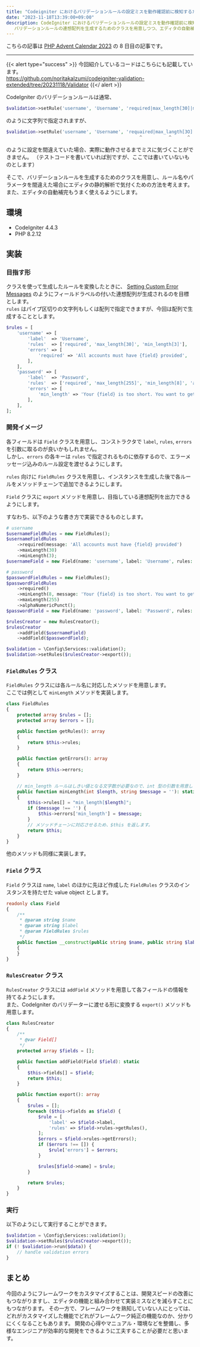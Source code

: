 ```yaml
---
title: "Codeigniter におけるバリデーションルールの設定ミスを動作確認前に検知するためのアプローチ"
date: "2023-11-18T13:39:00+09:00"
description: CodeIgniter におけるバリデーションルールの設定ミスを動作確認前に検知する方法を紹介しています。
   バリデーションルールの連想配列を生成するためのクラスを用意しつつ、エディタの自動補完を利用します。
---
```


こちらの記事は [PHP Advent Calendar 2023](https://qiita.com/advent-calendar/2023/php)
の 8 日目の記事です。

---

{{< alert type="success" >}}
今回紹介しているコードはこちらにも記載しています。  
https://github.com/noritakaIzumi/codeigniter-validation-extended/tree/20231118/Validator
{{</ alert >}}

CodeIgniter のバリデーションルールは通常、

```php
$validation->setRule('username', 'Username', 'required|max_length[30]|min_length[3]');
```

のように文字列で指定されますが、

```php
$validation->setRule('username', 'Username', 'requaired|max_langth[3O]|mln_length[3]');
                                                  ^          ^      ^   ^
```

のように設定を間違えていた場合、実際に動作させるまでミスに気づくことができません。
（テストコードを書いていれば別ですが、ここでは書いていないものとします）

そこで、バリデーションルールを生成するためのクラスを用意し、ルール名やパラメータを間違えた場合にエディタの静的解析で気付くための方法を考えます。  
また、エディタの自動補完もうまく使えるようにします。

## 環境

- CodeIgniter 4.4.3
- PHP 8.2.12

## 実装

### 目指す形

クラスを使って生成したルールを変換したときに、
[Setting Custom Error Messages](https://www.codeigniter.com/user_guide/libraries/validation.html#setting-custom-error-messages)
のようにフィールドラベルの付いた連想配列が生成されるのを目標とします。  
`rules` はパイプ区切りの文字列もしくは配列で指定できますが、今回は配列で生成することとします。

```php
$rules = [
    'username' => [
        'label'  => 'Username',
        'rules'  => ['required', 'max_length[30]', 'min_length[3]'],
        'errors' => [
            'required' => 'All accounts must have {field} provided',
        ],
    ],
    'password' => [
        'label'  => 'Password',
        'rules'  => ['required', 'max_length[255]', 'min_length[8]', 'alpha_numeric_punct'],
        'errors' => [
            'min_length' => 'Your {field} is too short. You want to get hacked?',
        ],
    ],
];
```

### 開発イメージ

各フィールドは `Field` クラスを用意し、コンストラクタで `label`, `rules`, `errors` を引数に取るのが良いかもしれません。  
しかし、`errors` の各キーは `rules` で指定されるものに依存するので、エラーメッセージ込みのルール設定を渡せるようにします。

`rules` 向けに `FieldRules` クラスを用意し、インスタンスを生成した後で各ルールをメソッドチェーンで追加できるようにします。

`Field` クラスに `export` メソッドを用意し、目指している連想配列を出力できるようにします。

すなわち、以下のような書き方で実装できるものとします。

```php
# username
$usernameFieldRules = new FieldRules();
$usernameFieldRules
    ->required(message: 'All accounts must have {field} provided')
    ->maxLength(30)
    ->minLength(3);
$usernameField = new Field(name: 'username', label: 'Username', rules: $usernameFieldRules);

# password
$passwordFieldRules = new FieldRules();
$passwordFieldRules
    ->required()
    ->minLength(8, message: 'Your {field} is too short. You want to get hacked?')
    ->maxLength(255)
    ->alphaNumericPunct();
$passwordField = new Field(name: 'password', label: 'Password', rules: $passwordFieldRules);

$rulesCreator = new RulesCreator();
$rulesCreator
    ->addField($usernameField)
    ->addField($passwordField);

$validation = \Config\Services::validation();
$validation->setRules($rulesCreator->export());
```

### `FieldRules` クラス

`FieldRules` クラスには各ルール名に対応したメソッドを用意します。  
ここでは例として `minLength` メソッドを実装します。

```php
class FieldRules
{
    protected array $rules = [];
    protected array $errors = [];

    public function getRules(): array
    {
        return $this->rules;
    }

    public function getErrors(): array
    {
        return $this->errors;
    }

    // min_length ルールはしきい値となる文字数が必要なので、int 型の引数を用意します。
    public function minLength(int $length, string $message = ''): static
    {
        $this->rules[] = "min_length[$length]";
        if ($message !== '') {
            $this->errors['min_length'] = $message;
        }
        // メソッドチェーンに対応させるため、$this を返します。
        return $this;
    }
}
```

他のメソッドも同様に実装します。

### `Field` クラス

`Field` クラスは
`name`, `label` のほかに先ほど作成した `FieldRules` クラスのインスタンスを持たせた value object とします。

```php
readonly class Field
{
    /**
     * @param string $name
     * @param string $label
     * @param FieldRules $rules
     */
    public function __construct(public string $name, public string $label, public FieldRules $rules)
    {
    }
}
```

### `RulesCreator` クラス

`RulesCreator` クラスには `addField` メソッドを用意して各フィールドの情報を持てるようにします。  
また、CodeIgniter のバリデーターに渡せる形に変換する `export()` メソッドも用意します。

```php
class RulesCreator
{
    /**
     * @var Field[]
     */
    protected array $fields = [];

    public function addField(Field $field): static
    {
        $this->fields[] = $field;
        return $this;
    }

    public function export(): array
    {
        $rules = [];
        foreach ($this->fields as $field) {
            $rule = [
                'label' => $field->label,
                'rules' => $field->rules->getRules(),
            ];
            $errors = $field->rules->getErrors();
            if ($errors !== []) {
                $rule['errors'] = $errors;
            }

            $rules[$field->name] = $rule;
        }

        return $rules;
    }
}
```

### 実行

以下のようにして実行することができます。

```php
$validation = \Config\Services::validation();
$validation->setRules($rulesCreator->export());
if (! $validation->run($data)) {
    // handle validation errors
}
```

## まとめ

今回のようにフレームワークをカスタマイズすることは、開発スピードの改善にもつながりますし、エディタの機能と組み合わせて実装ミスなどを減らすことにもつながります。
その一方で、フレームワークを熟知していない人にとっては、どれがカスタマイズした機能でどれがフレームワーク純正の機能なのか、分かりにくくなることもあります。
開発の心得やマニュアル・環境などを整備し、多様なエンジニアが効率的な開発をできるように工夫することが必要だと思います。
